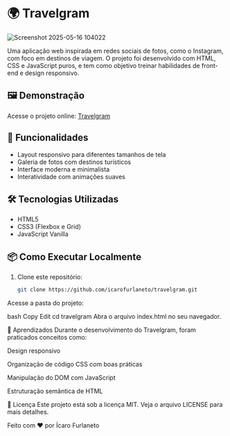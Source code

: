# 🌍 Travelgram

![Screenshot 2025-05-16 104022](https://github.com/user-attachments/assets/9d0a31f3-1d45-429d-9647-b3a20eb6b93d)

Uma aplicação web inspirada em redes sociais de fotos, como o Instagram, com foco em destinos de viagem. O projeto foi desenvolvido com HTML, CSS e JavaScript puros, e tem como objetivo treinar habilidades de front-end e design responsivo.

## 🖼️ Demonstração

Acesse o projeto online: [Travelgram](https://icarofurlaneto.github.io/travelgram/#)

## 🚀 Funcionalidades

- Layout responsivo para diferentes tamanhos de tela
- Galeria de fotos com destinos turísticos
- Interface moderna e minimalista
- Interatividade com animações suaves

## 🛠️ Tecnologias Utilizadas

- HTML5
- CSS3 (Flexbox e Grid)
- JavaScript Vanilla

## 📦 Como Executar Localmente

1. Clone este repositório:
   ```bash
   git clone https://github.com/icarofurlaneto/travelgram.git
Acesse a pasta do projeto:

bash
Copy
Edit
cd travelgram
Abra o arquivo index.html no seu navegador.

🧠 Aprendizados
Durante o desenvolvimento do Travelgram, foram praticados conceitos como:

Design responsivo

Organização de código CSS com boas práticas

Manipulação do DOM com JavaScript

Estruturação semântica de HTML

📄 Licença
Este projeto está sob a licença MIT. Veja o arquivo LICENSE para mais detalhes.

Feito com ❤️ por Ícaro Furlaneto
